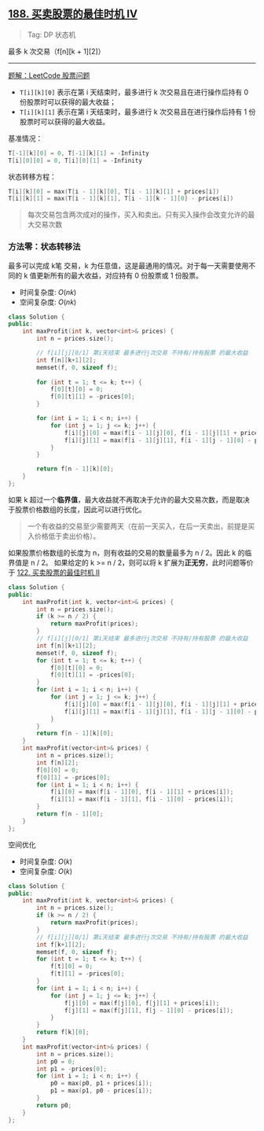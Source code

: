 ## [188. 买卖股票的最佳时机 IV](https://leetcode-cn.com/problems/best-time-to-buy-and-sell-stock-iv/)

> Tag: DP 状态机

最多 k 次交易（f[n][k + 1][2]）

---

[题解：LeetCode 股票问题](https://mp.weixin.qq.com/s/gkYHGy-I8P30xjy_z6_6Dw)

- `T[i][k][0]` 表示在第 i 天结束时，最多进行 k 次交易且在进行操作后持有 0 份股票时可以获得的最大收益；
- `T[i][k][1]` 表示在第 i 天结束时，最多进行 k 次交易且在进行操作后持有 1 份股票时可以获得的最大收益。

基准情况：
```cpp
T[-1][k][0] = 0, T[-1][k][1] = -Infinity
T[i][0][0] = 0, T[i][0][1] = -Infinity
```

状态转移方程：
```cpp
T[i][k][0] = max(T[i - 1][k][0], T[i - 1][k][1] + prices[i])
T[i][k][1] = max(T[i - 1][k][1], T[i - 1][k - 1][0] - prices[i])
```

> 每次交易包含两次成对的操作，买入和卖出。只有买入操作会改变允许的最大交易次数

### 方法零：状态转移法

最多可以完成 k笔 交易，k 为任意值，这是最通用的情况。对于每一天需要使用不同的 k 值更新所有的最大收益，对应持有 0 份股票或 1 份股票。

* 时间复杂度: ${O(nk)}$
* 空间复杂度: ${O(nk)}$
```cpp
class Solution {
public:
    int maxProfit(int k, vector<int>& prices) {
        int n = prices.size();

        // f[i][j][0/1] 第i天结束 最多进行j次交易 不持有/持有股票 的最大收益
        int f[n][k+1][2];
        memset(f, 0, sizeof f);
        
        for (int t = 1; t <= k; t++) {
            f[0][t][0] = 0;
            f[0][t][1] = -prices[0];
        }

        for (int i = 1; i < n; i++) {
            for (int j = 1; j <= k; j++) {
                f[i][j][0] = max(f[i - 1][j][0], f[i - 1][j][1] + prices[i]);
                f[i][j][1] = max(f[i - 1][j][1], f[i - 1][j - 1][0] - prices[i]);
            }
        }

        return f[n - 1][k][0];
    }
};
```

如果 k 超过一个**临界值**，最大收益就不再取决于允许的最大交易次数，而是取决于股票价格数组的长度，因此可以进行优化。

> 一个有收益的交易至少需要两天（在前一天买入，在后一天卖出，前提是买入价格低于卖出价格）。

如果股票价格数组的长度为 n，则有收益的交易的数量最多为 n / 2。因此 k 的临界值是 n / 2。
如果给定的 k >= n / 2，则可以将 k 扩展为**正无穷**，此时问题等价于 [122. 买卖股票的最佳时机 II](../practice/122.md)

```cpp
class Solution {
public:
    int maxProfit(int k, vector<int>& prices) {
        int n = prices.size();
        if (k >= n / 2) {
            return maxProfit(prices);
        }
        // f[i][j][0/1] 第i天结束 最多进行j次交易 不持有/持有股票 的最大收益
        int f[n][k+1][2];
        memset(f, 0, sizeof f);
        for (int t = 1; t <= k; t++) {
            f[0][t][0] = 0;
            f[0][t][1] = -prices[0];
        }
        for (int i = 1; i < n; i++) {
            for (int j = 1; j <= k; j++) {
                f[i][j][0] = max(f[i - 1][j][0], f[i - 1][j][1] + prices[i]);
                f[i][j][1] = max(f[i - 1][j][1], f[i - 1][j - 1][0] - prices[i]);
            }
        }
        return f[n - 1][k][0];
    }
    int maxProfit(vector<int>& prices) {
        int n = prices.size();
        int f[n][2];
        f[0][0] = 0;
        f[0][1] = -prices[0];
        for (int i = 1; i < n; i++) {
            f[i][0] = max(f[i - 1][0], f[i - 1][1] + prices[i]);
            f[i][1] = max(f[i - 1][1], f[i - 1][0] - prices[i]);
        }
        return f[n - 1][0];
    }
};
```

空间优化
* 时间复杂度: ${O(k)}$
* 空间复杂度: ${O(k)}$
```cpp
class Solution {
public:
    int maxProfit(int k, vector<int>& prices) {
        int n = prices.size();
        if (k >= n / 2) {
            return maxProfit(prices);
        }
        // f[i][j][0/1] 第i天结束 最多进行j次交易 不持有/持有股票 的最大收益
        int f[k+1][2];
        memset(f, 0, sizeof f);
        for (int t = 1; t <= k; t++) {
            f[t][0] = 0;
            f[t][1] = -prices[0];
        }
        for (int i = 1; i < n; i++) {
            for (int j = 1; j <= k; j++) {
                f[j][0] = max(f[j][0], f[j][1] + prices[i]);
                f[j][1] = max(f[j][1], f[j - 1][0] - prices[i]);
            }
        }
        return f[k][0];
    }
    int maxProfit(vector<int>& prices) {
        int n = prices.size();
        int p0 = 0;
        int p1 = -prices[0];
        for (int i = 1; i < n; i++) {
            p0 = max(p0, p1 + prices[i]);
            p1 = max(p1, p0 - prices[i]);
        }
        return p0;
    }
};
```